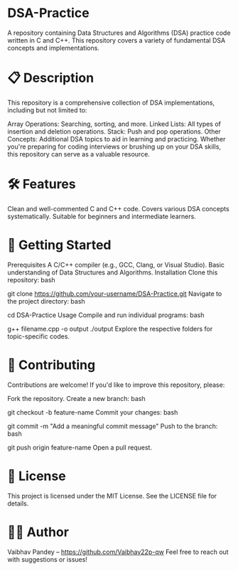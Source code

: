 # DSA-Practice
A repository containing Data Structures and Algorithms (DSA) practice code written in C and C++. This repository covers a variety of fundamental DSA concepts and implementations.

# 📋 Description
This repository is a comprehensive collection of DSA implementations, including but not limited to:

Array Operations: Searching, sorting, and more.
Linked Lists: All types of insertion and deletion operations.
Stack: Push and pop operations.
Other Concepts: Additional DSA topics to aid in learning and practicing.
Whether you're preparing for coding interviews or brushing up on your DSA skills, this repository can serve as a valuable resource.

# 🛠 Features
Clean and well-commented C and C++ code.
Covers various DSA concepts systematically.
Suitable for beginners and intermediate learners.

# 🚀 Getting Started
Prerequisites
A C/C++ compiler (e.g., GCC, Clang, or Visual Studio).
Basic understanding of Data Structures and Algorithms.
Installation
Clone this repository:
bash

git clone https://github.com/your-username/DSA-Practice.git
Navigate to the project directory:
bash

cd DSA-Practice
Usage
Compile and run individual programs:
bash

g++ filename.cpp -o output
./output
Explore the respective folders for topic-specific codes.

# 🤝 Contributing
Contributions are welcome! If you'd like to improve this repository, please:

Fork the repository.
Create a new branch:
bash

git checkout -b feature-name
Commit your changes:
bash

git commit -m "Add a meaningful commit message"
Push to the branch:
bash

git push origin feature-name
Open a pull request.
# 📜 License
This project is licensed under the MIT License. See the LICENSE file for details.

# 👨‍💻 Author
Vaibhav Pandey – https://github.com/Vaibhav22p-qw
Feel free to reach out with suggestions or issues!
